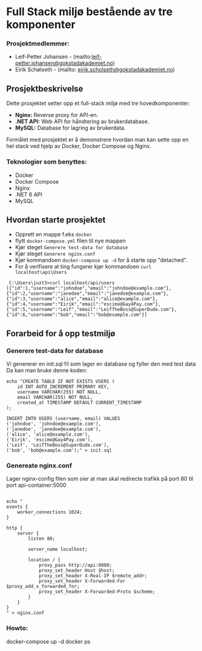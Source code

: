 # Full Stack miljø bestående av tre komponenter
### Prosjektmedlemmer: 
* Leif-Petter Johansen - (mailto:leif-petter.johansen@gokstadakademiet.no)
* Eirik Schølseth - (mailto: eirik.scholseth@gokstadakademiet.no)

## Prosjektbeskrivelse
Dette prosjektet setter opp et full-stack miljø med tre hovedkomponenter:
- **Nginx:** Reverse proxy for API-en.
- **.NET API:** Web API for håndtering av brukerdatabase.
- **MySQL:** Database for lagring av brukerdata.

Formålet med prosjektet er å demonstrere hvordan man kan sette opp en hel stack ved hjelp av Docker, Docker Compose og Nginx.

### Teknologier som benyttes:
- Docker
- Docker Compose
- Nginx
- .NET 6 API
- MySQL



## Hvordan starte prosjektet 
* Opprett en mappe f.eks ```docker```
* flytt ```docker-compose.yml``` filen til nye mappen
* Kjør steget ```Generere test-data for database```
* Kjør steget ```Generere nginx.conf```
* Kjør kommandoen ``` docker-compose up -d ``` for å starte opp "detached". 
* For å verifisere at ting fungerer kjør kommandoen ```curl localhost\api\Users```

``` Eksempel output
 C:\Users\juzt3>curl localhost/api/users
[{"id":1,"username":"johndoe","email":"johndoe@example.com"},{"id":2,"username":"janedoe","email":"janedoe@example.com"},{"id":3,"username":"alice","email":"alice@example.com"},{"id":4,"username":"Eirik","email":"escimo@Gay4Pay.com"},{"id":5,"username":"Leif","email":"LeifTheBoss@SuperDude.com"},{"id":6,"username":"bob","email":"bob@example.com"}]
``` 
## Forarbeid for å opp testmiljø


### Generere test-data for database
Vi genererer en init.sql fil som lager en database og fyller den med test data
Da kan man bruke denne koden: 
``` 
echo "CREATE TABLE IF NOT EXISTS USERS (
    id INT AUTO_INCREMENT PRIMARY KEY,
    username VARCHAR(255) NOT NULL,
    email VARCHAR(255) NOT NULL,
    created_at TIMESTAMP DEFAULT CURRENT_TIMESTAMP
);

INSERT INTO USERS (username, email) VALUES
('johndoe', 'johndoe@example.com'),
('janedoe', 'janedoe@example.com'),
('alice', 'alice@example.com'),
('Eirik', 'escimo@Gay4Pay.com'),
('Leif', 'LeifTheBoss@SuperDude.com'),
('bob', 'bob@example.com');" > init.sql

```

### Genereate nginx.conf
Lager nginx-config filen som sier at man skal redirecte trafikk på port 80 til port api-container:5000
```

echo "
events {
    worker_connections 1024; 
}

http {
    server {
        listen 80;

        server_name localhost;

        location / {
            proxy_pass http://api:8080;  
            proxy_set_header Host $host;
            proxy_set_header X-Real-IP $remote_addr;
            proxy_set_header X-Forwarded-For $proxy_add_x_forwarded_for;
            proxy_set_header X-Forwarded-Proto $scheme;
        }
    }
}
" > nginx.conf
```





### Howto:
 docker-compose up -d
 docker ps








